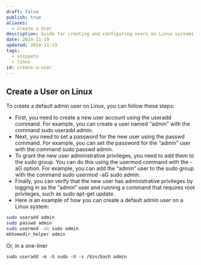 ```yaml
---
draft: false
publish: true
aliases:
  - Create a User
description: Guide for creating and configuring users on Linux systems
date: 2024-11-19
updated: 2024-11-23
tags:
  - snippets
  - linux
id: create-a-user
---
```


## Create a User on Linux

To create a default admin user on Linux, you can follow these steps:

- First, you need to create a new user account using the useradd command. For example, you can create a user named “admin” with the command sudo useradd admin.
- Next, you need to set a password for the new user using the passwd command. For example, you can set the password for the “admin” user with the command sudo passwd admin.
- To grant the new user administrative privileges, you need to add them to the sudo group. You can do this using the usermod command with the -aG option. For example, you can add the “admin” user to the sudo group with the command sudo usermod -aG sudo admin.
- Finally, you can verify that the new user has administrative privileges by logging in as the “admin” user and running a command that requires root privileges, such as sudo apt-get update.
- Here is an example of how you can create a default admin user on a Linux system:

```bash
sudo useradd admin
sudo passwd admin
sudo usermod -aG sudo admin
mkhomedir_helper admin
```

Or, in a one-liner
```shell
sudo useradd -m -G sudo -U -s /bin/bash admin
```
